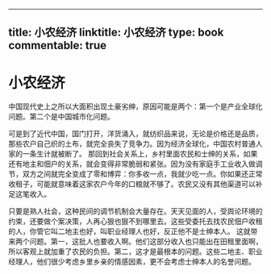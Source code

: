 
---
title: 小农经济
linktitle: 小农经济
type: book
commentable: true
---

# 小农经济

中国现代史上之所以大面积出现土豪劣绅，原因可能是两个：第一个是产业全球化问题。第二个是中国城市化问题。

可是到了近代中国，国门打开，洋货涌入，就纺织品来说，无论是价格还是品质，那些农户自己织的土布，就完全丧失了竞争力。因为经济全球化，中国农村普通人家的一条生计就被断了。
那回到社会关系上，乡村里面农民和士绅的关系，如果还有地主和佃户的关系，就会变得非常脆弱和紧张。因为没有家庭手工业收入做调节，双方之间就完全变成了零和博弈：你多收一点，我就少吃一点。你如果还正常收租子，可能就意味着这家农户今年的口粮就不够了。农民又没有其他渠道可以补足这笔收入。

只要是熟人社会，这种民间的调节机制会大量存在。天天见面的人，受舆论环境的约束，还要做个案决策，人再心狠也狠不到哪里去。这些受委托去找农民佃户收租的人，你管它叫二地主也好，叫职业经理人也好，反正他不是士绅本人。
这就带来两个问题。第一，这批人也要收入啊。他们这部分收入也只能出在田租里面啊，所以客观上就加重了农民的负担。第二，这才是最根本的问题。这些二地主、职业经理人，他们很少考虑乡里乡亲的情感因素，更不会考虑士绅本人的名誉问题。

    